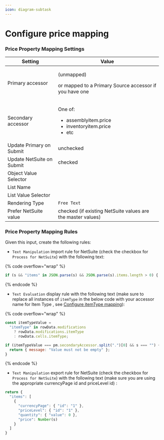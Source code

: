 ```yaml
---
icon: diagram-subtask
---
```


# Configure price mapping

### Price Property Mapping Settings

| Setting                   | Value                                                                                       |
| ------------------------- | ------------------------------------------------------------------------------------------- |
| Primary accessor          | <p>(unmapped) </p><p>or mapped to a Primary Source accessor if you have one</p>             |
| Secondary accessor        | <p>One of: </p><ul><li>assemblyitem.price</li><li>inventoryitem.price</li><li>etc</li></ul> |
| Update Primary on Submit  | unchecked                                                                                   |
| Update NetSuite on Submit | checked                                                                                     |
| Object Value Selector     |                                                                                             |
| List Name                 |                                                                                             |
| List Value Selector       |                                                                                             |
| Rendering Type            | `Free Text`                                                                                 |
| Prefer NetSuite value     | checked (if existing NetSuite values are the master values)                                 |

### Price Property Mapping Rules

Given this input, create the following rules:

* `Text Manipulation` import rule for NetSuite (check the checkbox for `Process for NetSuite`) with the following text:

{% code overflow="wrap" %}
```javascript
if (s && "items" in JSON.parse(s) && JSON.parse(s).items.length > 0) {   return JSON.parse(s).items[0].price; } return "";
```
{% endcode %}

* `Text Evaluation` display rule with the following text (make sure to replace all instances of `itemType` in the below code with your accessor name for Item Type , see [Configure itemType mapping](item-type-mapping.md)):

{% code overflow="wrap" %}
```javascript
const itemTypeValue =
  "itemType" in rowData.modifications
    ? rowData.modifications.itemType
    : rowData.cells.itemType;

if (itemTypeValue === pm.secondaryAccessor.split(".")[0] && s === "") {
  return { message: "Value must not be empty" };
}
```
{% endcode %}

* `Text Manipulation` export rule for NetSuite (check the checkbox for `Process for NetSuite`) with the following text (make sure you are using the appropriate currencyPage id and priceLevel id) :

```javascript
return {
  "items": [
    {
      "currencyPage": { "id": "1" },
      "priceLevel": { "id": "1" },
      "quantity": { "value": 0 },
      "price": Number(s)
    }
  ]
}
```
